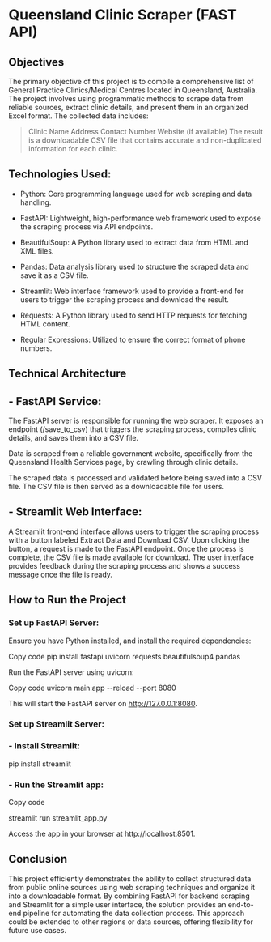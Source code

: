 # Queensland Clinic Scraper (FAST API)

## Objectives

The primary objective of this project is to compile a comprehensive list of General Practice Clinics/Medical Centres located in Queensland, Australia. The project involves using programmatic methods to scrape data from reliable sources, extract clinic details, and present them in an organized Excel format. The collected data includes:

> Clinic Name
> Address
> Contact Number
> Website (if available)
> The result is a downloadable CSV file that contains accurate and non-duplicated information for each clinic.

## Technologies Used: 

- Python: Core programming language used for web scraping and data handling.

- FastAPI: Lightweight, high-performance web framework used to expose the scraping process via API endpoints.

- BeautifulSoup: A Python library used to extract data from HTML and XML files.

- Pandas: Data analysis library used to structure the scraped data and save it as a CSV file.

- Streamlit: Web interface framework used to provide a front-end for users to trigger the scraping process and download the result.

- Requests: A Python library used to send HTTP requests for fetching HTML content.

- Regular Expressions: Utilized to ensure the correct format of phone numbers.

## Technical Architecture

## - FastAPI Service:

The FastAPI server is responsible for running the web scraper. It exposes an endpoint (/save_to_csv) that triggers the scraping process, compiles clinic details, and saves them into a CSV file.

Data is scraped from a reliable government website, specifically from the Queensland Health Services page, by crawling through clinic details.

The scraped data is processed and validated before being saved into a CSV file.
The CSV file is then served as a downloadable file for users.

## - Streamlit Web Interface:

A Streamlit front-end interface allows users to trigger the scraping process with a button labeled Extract Data and Download CSV.
Upon clicking the button, a request is made to the FastAPI endpoint. Once the process is complete, the CSV file is made available for download.
The user interface provides feedback during the scraping process and shows a success message once the file is ready.

## How to Run the Project

### Set up FastAPI Server:

Ensure you have Python installed, and install the required dependencies:


Copy code
pip install fastapi uvicorn requests beautifulsoup4 pandas

Run the FastAPI server using uvicorn:

Copy code
uvicorn main:app --reload --port 8080

This will start the FastAPI server on http://127.0.0.1:8080.

### Set up Streamlit Server:

### - Install Streamlit:

pip install streamlit

### - Run the Streamlit app:

Copy code

streamlit run streamlit_app.py

Access the app in your browser at http://localhost:8501.


## Conclusion

This project efficiently demonstrates the ability to collect structured data from public online sources using web scraping techniques and organize it into a downloadable format. By combining FastAPI for backend scraping and Streamlit for a simple user interface, the solution provides an end-to-end pipeline for automating the data collection process. This approach could be extended to other regions or data sources, offering flexibility for future use cases.